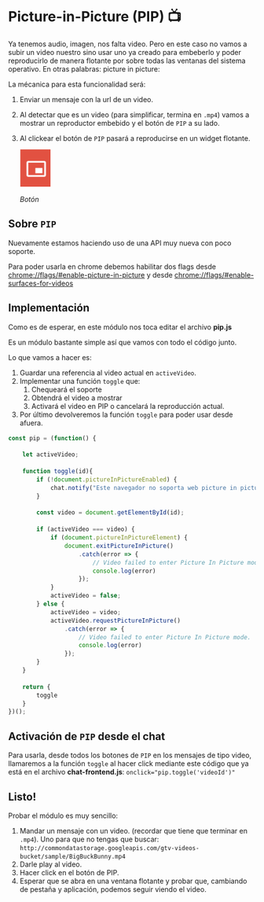 # Picture-in-Picture (PIP) 📺

Ya tenemos audio, imagen, nos falta video. Pero en este caso no vamos a subir un video nuestro sino usar uno ya creado para embeberlo y poder reproducirlo de manera flotante por sobre todas las ventanas del sistema operativo. En otras palabras: picture in picture:

La mécanica para esta funcionalidad será:

1. Enviar un mensaje con la url de un video.
1. Al detectar que es un video (para simplificar, termina en `.mp4`) vamos a mostrar un reproductor embebido y el botón de `PIP` a su lado.
1. Al clickear el botón de `PIP` pasará a reproducirse en un widget flotante.

    ![Botón](./images/pip.png "Botón")
    
    _Botón_

## Sobre `PIP`

Nuevamente estamos haciendo uso de una API muy nueva con poco soporte.

Para poder usarla en chrome debemos habilitar dos flags desde [chrome://flags/#enable-picture-in-picture](chrome://flags/#enable-picture-in-picture) y desde [chrome://flags/#enable-surfaces-for-videos](chrome://flags/#enable-surfaces-for-videos)

## Implementación

Como es de esperar, en este módulo nos toca editar el archivo **pip.js**

Es un módulo bastante simple así que vamos con todo el código junto.

Lo que vamos a hacer es:

1. Guardar una referencia al video actual en `activeVideo`.
1. Implementar una función `toggle` que:
    1. Chequeará el soporte
    1. Obtendrá el video a mostrar
    1. Activará el video en PIP o cancelará la reproducción actual.
1. Por último devolveremos la función `toggle` para poder usar desde afuera.

```js
const pip = (function() {

    let activeVideo;

    function toggle(id){
        if (!document.pictureInPictureEnabled) {
            chat.notify("Este navegador no soporta web picture in picture");
        }

        const video = document.getElementById(id);

        if (activeVideo === video) {
            if (document.pictureInPictureElement) {
                document.exitPictureInPicture()
                    .catch(error => {
                        // Video failed to enter Picture In Picture mode.
                        console.log(error)
                    });
            }
            activeVideo = false;
        } else {
            activeVideo = video;
            activeVideo.requestPictureInPicture()
                .catch(error => {
                    // Video failed to enter Picture In Picture mode.
                    console.log(error)
                });
        }
    }

    return {
        toggle
    }
})();
```

## Activación de `PIP` desde el chat

Para usarla, desde todos los botones de `PIP` en los mensajes de tipo video, llamaremos a la función `toggle` al hacer click mediante este código que ya está en el archivo **chat-frontend.js**: `onclick="pip.toggle('videoId')"`


## Listo!

Probar el módulo es muy sencillo:

1. Mandar un mensaje con un video. (recordar que tiene que terminar en `.mp4`). Uno para que no tengas que buscar: `http://commondatastorage.googleapis.com/gtv-videos-bucket/sample/BigBuckBunny.mp4`
1. Darle play al video.
1. Hacer click en el botón de PIP.
1. Esperar que se abra en una ventana flotante y probar que, cambiando de pestaña y aplicación, podemos seguir viendo el video.

